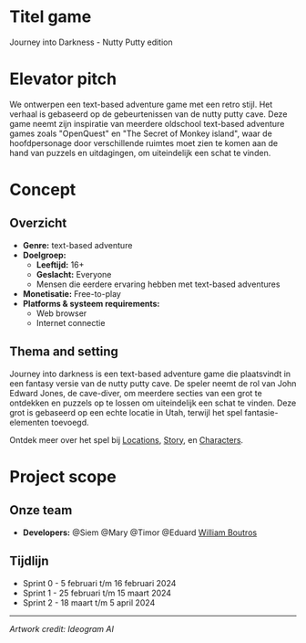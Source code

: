 # Titel game

Journey into Darkness - Nutty Putty edition&#x20;


# Elevator pitch

We ontwerpen een text-based adventure game met een retro stijl. Het verhaal is gebaseerd op de gebeurtenissen van de nutty putty cave. Deze game neemt zijn inspiratie van meerdere oldschool text-based adventure games zoals "OpenQuest" en "The Secret of Monkey island", waar de hoofdpersonage door verschillende ruimtes moet zien te komen aan de hand van puzzels en uitdagingen, om uiteindelijk een schat te vinden.

# Concept

## Overzicht

- **Genre:** text-based adventure
- **Doelgroep:**
  - **Leeftijd:** 16+
  - **Geslacht:** Everyone
  - Mensen die eerdere ervaring hebben met text-based adventures
    <br>
- **Monetisatie:** Free-to-play
  <br>
- **Platforms & systeem requirements:** &#x20;
  - Web browser
  - Internet connectie
    <br>

## Thema and setting

Journey into darkness is een text-based adventure game die plaatsvindt in een fantasy versie van de nutty putty cave. De speler neemt de rol van John Edward Jones, de cave-diver, om meerdere secties van een grot te ontdekken en puzzels op te lossen om uiteindelijk een schat te vinden. Deze grot is gebaseerd op een echte locatie in Utah, terwijl het spel fantasie-elementen toevoegd.

Ontdek meer over het spel bij [Locations](https://app.nuclino.com/t/b/1f4e1b92-88d5-4b0d-8748-d54aac3a7d1d?n), [Story](https://app.nuclino.com/t/b/86093c39-6425-4091-b80a-39db77e8f897?n), en [Characters](https://app.nuclino.com/t/b/98959f0a-74c5-4d40-89fb-993d4307362f?n).

# Project scope

## Onze team

- **Developers:** @Siem @Mary @Timor @Eduard [William Boutros](https://app.nuclino.com/users/779a8631-6d29-49ac-b251-a38053e4d64f?mId=aASnAY0j)
  <br>

## Tijdlijn

- Sprint 0 - 5 februari t/m 16 februari 2024
- Sprint 1 - 25 februari t/m 15 maart 2024
- Sprint 2 - 18 maart t/m 5 april 2024

---
*Artwork credit: Ideogram AI*
<br>
